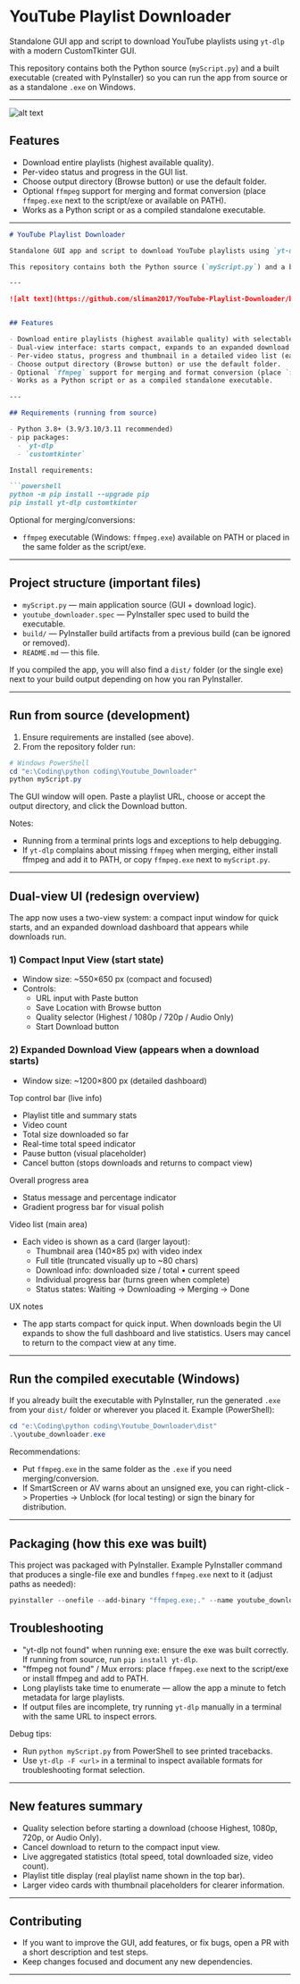 # YouTube Playlist Downloader

Standalone GUI app and script to download YouTube playlists using `yt-dlp` with a modern CustomTkinter GUI.

This repository contains both the Python source (`myScript.py`) and a built executable (created with PyInstaller) so you can run the app from source or as a standalone `.exe` on Windows.

---

![alt text](https://github.com/sliman2017/YouTube-Playlist-Downloader/blob/main/youtube%20downloader.png?raw=true)


## Features

- Download entire playlists (highest available quality).
- Per-video status and progress in the GUI list.
- Choose output directory (Browse button) or use the default folder.
- Optional `ffmpeg` support for merging and format conversion (place `ffmpeg.exe` next to the script/exe or available on PATH).
- Works as a Python script or as a compiled standalone executable.

---
```markdown
# YouTube Playlist Downloader

Standalone GUI app and script to download YouTube playlists using `yt-dlp` with a modern CustomTkinter GUI.

This repository contains both the Python source (`myScript.py`) and a built executable (created with PyInstaller) so you can run the app from source or as a standalone `.exe` on Windows.

---

![alt text](https://github.com/sliman2017/YouTube-Playlist-Downloader/blob/main/youtube%20downloader.png?raw=true)


## Features

- Download entire playlists (highest available quality) with selectable target quality.
- Dual-view interface: starts compact, expands to an expanded download dashboard when a download starts.
- Per-video status, progress and thumbnail in a detailed video list (each video card shows title, thumbnail, individual progress, speed and status).
- Choose output directory (Browse button) or use the default folder.
- Optional `ffmpeg` support for merging and format conversion (place `ffmpeg.exe` next to the script/exe or available on PATH).
- Works as a Python script or as a compiled standalone executable.

---

## Requirements (running from source)

- Python 3.8+ (3.9/3.10/3.11 recommended)
- pip packages:
  - `yt-dlp`
  - `customtkinter`

Install requirements:

```powershell
python -m pip install --upgrade pip
pip install yt-dlp customtkinter
```

Optional for merging/conversions:

- `ffmpeg` executable (Windows: `ffmpeg.exe`) available on PATH or placed in the same folder as the script/exe.

---

## Project structure (important files)

- `myScript.py` — main application source (GUI + download logic).
- `youtube_downloader.spec` — PyInstaller spec used to build the executable.
- `build/` — PyInstaller build artifacts from a previous build (can be ignored or removed).
- `README.md` — this file.

If you compiled the app, you will also find a `dist/` folder (or the single exe) next to your build output depending on how you ran PyInstaller.

---

## Run from source (development)

1. Ensure requirements are installed (see above).
2. From the repository folder run:

```powershell
# Windows PowerShell
cd "e:\Coding\python coding\Youtube_Downloader"
python myScript.py
```

The GUI window will open. Paste a playlist URL, choose or accept the output directory, and click the Download button.

Notes:
- Running from a terminal prints logs and exceptions to help debugging.
- If `yt-dlp` complains about missing `ffmpeg` when merging, either install ffmpeg and add it to PATH, or copy `ffmpeg.exe` next to `myScript.py`.

---

## Dual-view UI (redesign overview)

The app now uses a two-view system: a compact input window for quick starts, and an expanded download dashboard that appears while downloads run.

### 1) Compact Input View (start state)

- Window size: ~550×650 px (compact and focused)
- Controls:
  - URL input with Paste button
  - Save Location with Browse button
  - Quality selector (Highest / 1080p / 720p / Audio Only)
  - Start Download button

### 2) Expanded Download View (appears when a download starts)

- Window size: ~1200×800 px (detailed dashboard)

Top control bar (live info)
- Playlist title and summary stats
- Video count
- Total size downloaded so far
- Real-time total speed indicator
- Pause button (visual placeholder)
- Cancel button (stops downloads and returns to compact view)

Overall progress area
- Status message and percentage indicator
- Gradient progress bar for visual polish

Video list (main area)
- Each video is shown as a card (larger layout):
  - Thumbnail area (140×85 px) with video index
  - Full title (truncated visually up to ~80 chars)
  - Download info: downloaded size / total • current speed
  - Individual progress bar (turns green when complete)
  - Status states: Waiting → Downloading → Merging → Done

UX notes
- The app starts compact for quick input. When downloads begin the UI expands to show the full dashboard and live statistics. Users may cancel to return to the compact view at any time.

---

## Run the compiled executable (Windows)

If you already built the executable with PyInstaller, run the generated `.exe` from your `dist/` folder or wherever you placed it. Example (PowerShell):

```powershell
cd "e:\Coding\python coding\Youtube_Downloader\dist"
.\youtube_downloader.exe
```

Recommendations:
- Put `ffmpeg.exe` in the same folder as the `.exe` if you need merging/conversion.
- If SmartScreen or AV warns about an unsigned exe, you can right-click -> Properties -> Unblock (for local testing) or sign the binary for distribution.

---

## Packaging (how this exe was built)

This project was packaged with PyInstaller. Example PyInstaller command that produces a single-file exe and bundles `ffmpeg.exe` next to it (adjust paths as needed):

```powershell
pyinstaller --onefile --add-binary "ffmpeg.exe;." --name youtube_downloader myScript.py
```

## Troubleshooting

- "yt-dlp not found" when running exe: ensure the exe was built correctly. If running from source, run `pip install yt-dlp`.
- "ffmpeg not found" / Mux errors: place `ffmpeg.exe` next to the script/exe or install ffmpeg and add to PATH.
- Long playlists take time to enumerate — allow the app a minute to fetch metadata for large playlists.
- If output files are incomplete, try running `yt-dlp` manually in a terminal with the same URL to inspect errors.

Debug tips:
- Run `python myScript.py` from PowerShell to see printed tracebacks.
- Use `yt-dlp -F <url>` in a terminal to inspect available formats for troubleshooting format selection.

---

## New features summary

- Quality selection before starting a download (choose Highest, 1080p, 720p, or Audio Only).
- Cancel download to return to the compact input view.
- Live aggregated statistics (total speed, total downloaded size, video count).
- Playlist title display (real playlist name shown in the top bar).
- Larger video cards with thumbnail placeholders for clearer information.

---

## Contributing

- If you want to improve the GUI, add features, or fix bugs, open a PR with a short description and test steps.
- Keep changes focused and document any new dependencies.

---

``` 

